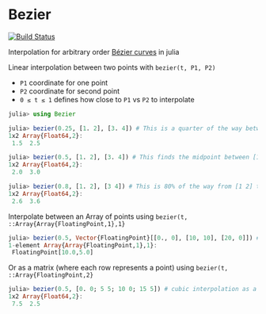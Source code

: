 # Bezier

[![Build Status](https://travis-ci.org/rawrgrr/Bezier.jl.svg?branch=master)](https://travis-ci.org/rawrgrr/Bezier.jl)

Interpolation for arbitrary order [Bézier curves](https://en.wikipedia.org/wiki/B%C3%A9zier_curve#Higher-order_curves) in julia

Linear interpolation between two points with `bezier(t, P1, P2)`
  - `P1` coordinate for one point
  - `P2` coordinate for second point
  - `0 ≤ t ≤ 1` defines how close to `P1` vs `P2` to interpolate
```julia
julia> using Bezier

julia> bezier(0.25, [1. 2], [3. 4]) # This is a quarter of the way between [1 2] and [3 4]
1x2 Array{Float64,2}:
 1.5  2.5

julia> bezier(0.5, [1. 2], [3. 4]) # This finds the midpoint between [1 2] and [3 4]
1x2 Array{Float64,2}:
 2.0  3.0

julia> bezier(0.8, [1. 2], [3 4]) # This is 80% of the way from [1 2] to [3 4]
1x2 Array{Float64,2}:
 2.6  3.6
```

Interpolate between an Array of points using `bezier(t, ::Array{Array{FloatingPoint,1},1}`
```julia
julia> bezier(0.5, Vector{FloatingPoint}[[0., 0], [10, 10], [20, 0]]) # quadratic interpolation
1-element Array{Array{FloatingPoint,1},1}:
 FloatingPoint[10.0,5.0]
```

Or as a matrix (where each row represents a point) using `bezier(t, ::Array{FloatingPoint,2}`
```julia
julia> bezier(0.5, [0. 0; 5 5; 10 0; 15 5]) # cubic interpolation as a matrix
1x2 Array{Float64,2}:
 7.5  2.5
```
